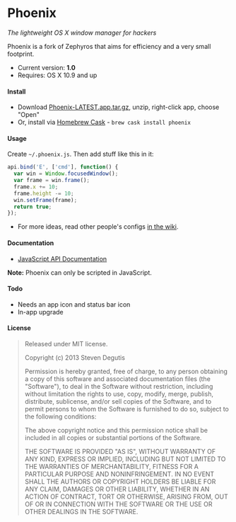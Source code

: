 # Phoenix

*The lightweight OS X window manager for hackers*

Phoenix is a fork of Zephyros that aims for efficiency and a very small footprint.

* Current version: **1.0**
* Requires: OS X 10.9 and up

#### Install

* Download [Phoenix-LATEST.app.tar.gz](https://raw.github.com/sdegutis/phoenix/master/Builds/Phoenix-LATEST.app.tar.gz), unzip, right-click app, choose "Open"
* Or, install via [Homebrew Cask](https://github.com/phinze/homebrew-cask) - `brew cask install phoenix`

#### Usage

Create `~/.phoenix.js`. Then add stuff like this in it:

```javascript
api.bind('E', ['cmd'], function() {
  var win = Window.focusedWindow();
  var frame = win.frame();
  frame.x += 10;
  frame.height -= 10;
  win.setFrame(frame);
  return true;
});
```

* For more ideas, read other people's configs [in the wiki](https://github.com/sdegutis/Phoenix/wiki).

#### Documentation

- [JavaScript API Documentation](https://github.com/sdegutis/Phoenix/wiki/JavaScript-API-documentation)

**Note:** Phoenix can only be scripted in JavaScript.

#### Todo

- Needs an app icon and status bar icon
- In-app upgrade

#### License

> Released under MIT license.
>
> Copyright (c) 2013 Steven Degutis
>
> Permission is hereby granted, free of charge, to any person obtaining a copy
> of this software and associated documentation files (the "Software"), to deal
> in the Software without restriction, including without limitation the rights
> to use, copy, modify, merge, publish, distribute, sublicense, and/or sell
> copies of the Software, and to permit persons to whom the Software is
> furnished to do so, subject to the following conditions:
>
> The above copyright notice and this permission notice shall be included in
> all copies or substantial portions of the Software.
>
> THE SOFTWARE IS PROVIDED "AS IS", WITHOUT WARRANTY OF ANY KIND, EXPRESS OR
> IMPLIED, INCLUDING BUT NOT LIMITED TO THE WARRANTIES OF MERCHANTABILITY,
> FITNESS FOR A PARTICULAR PURPOSE AND NONINFRINGEMENT. IN NO EVENT SHALL THE
> AUTHORS OR COPYRIGHT HOLDERS BE LIABLE FOR ANY CLAIM, DAMAGES OR OTHER
> LIABILITY, WHETHER IN AN ACTION OF CONTRACT, TORT OR OTHERWISE, ARISING FROM,
> OUT OF OR IN CONNECTION WITH THE SOFTWARE OR THE USE OR OTHER DEALINGS IN
> THE SOFTWARE.
